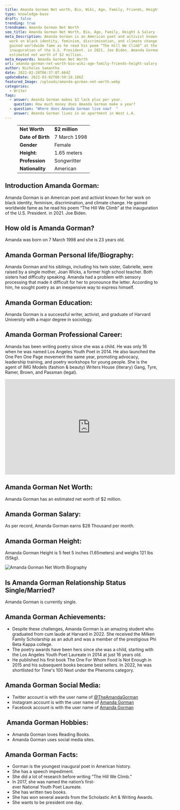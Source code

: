 ```yaml
---
title: Amanda Gorman Net worth, Bio, Wiki, Age, Family, Friends, Height & Salary
type: knowledge-base
draft: false
trending: true
trendname: Amanda Gorman Net Worth
seo_title: Amanda Gorman Net Worth, Bio, Age, Family, Height & Salary - WorthKnow
meta_Description: Amanda Gorman is an American poet and activist known for her
  work on black identity, feminism, discrimination, and climate change. He
  gained worldwide fame as he read his poem “The Hill We Climb” at the
  inauguration of the U.S. President. in 2021. Joe Biden. Amanda Gorman has an
  estimated net worth of $2 million.
meta_Keywords: Amanda Gorman Net Worth
url: amanda-gorman-net-worth-bio-wiki-age-family-friends-height-salary
author: Nicholas Samantha
date: 2022-02-28T06:37:07.664Z
updateDate: 2022-03-02T08:59:18.186Z
featured_Image: /uploads/amanda-gorman-net-worth.webp
categories:
  - Writer
faqs:
  - answer: Amanda Gorman makes $3 lack plus per year.
    question: How much money does Amanda Gorman make a year?
  - question: "Where does Amanda Gorman live now?  "
    answer: Amanda Gorman lives in an apartment in West L.A.
---
```

<figure class="wp-block-table is-style-stripes">
  <table>
    <tbody>
      <tr>
        <td>
          <strong>Net Worth</strong>
        </td>
        <td>
          <strong>$2 million</strong>
        </td>
      </tr>
      <tr>
        <td>
          <strong>Date of Birth</strong>
        </td>
        <td>7 March 1998</td>
      </tr>
      <tr>
        <td>
          <strong>Gender</strong>
        </td>
        <td>Female</td>
      </tr>
      <tr>
        <td>
          <strong>Height:</strong>
        </td>
        <td>1.65 meters</td>
      </tr>
      <tr>
        <td>
          <strong>Profession</strong>
        </td>
        <td> Songwritter</td>
      </tr>
      <tr>
        <td>
          <strong>Nationality</strong>
        </td>
        <td>American</td>
      </tr>
    </tbody>
  </table>
</figure>

## **Introduction Amanda Gorman:**

Amanda Gorman is an American poet and activist known for her work on black identity, feminism, discrimination, and climate change. He gained worldwide fame as he read his poem “The Hill We Climb” at the inauguration of the U.S. President. in 2021. Joe Biden.

## **How old is Amanda Gorman?**

Amanda was born on 7 March 1998 and she is 23 years old.

## **Amanda Gorman Personal life/Biography:**

Amanda Gorman and his siblings, including his twin sister, Gabrielle, were raised by a single mother, Joan Wicks, a former high school teacher. Both sisters had difficulty speaking. Amanda had a problem with sensory processing that made it difficult for her to pronounce the letter. According to him, he sought poetry as an inexpensive way to express himself.

## **Amanda Gorman Education:**

Amanda Gorman is a successful writer, activist, and graduate of Harvard University with a major degree in sociology.

## **Amanda Gorman Professional Career:**

Amanda has been writing poetry since she was a child. He was only 16 when he was named Los Angeles Youth Poet in 2014. He also launched the One Pen One Page movement the same year, promoting advocacy, leadership training, and poetry workshops for young people. She is the agent of IMG Models (fashion & beauty) Writers House (literary) Gang, Tyre, Ramer, Brown, and Passman (legal).

<iframe width="560" height="315" src="https://www.youtube.com/embed/LUOggpsLRvc" title="YouTube video player" frameborder="0" allow="accelerometer; autoplay; clipboard-write; encrypted-media; gyroscope; picture-in-picture" allowfullscreen></iframe>

## **Amanda Gorman Net Worth:**

Amanda Gorman has an estimated net worth of $2 million.

## **Amanda Gorman Salary:**

As per record, Amanda Gorman earns $28 Thousand per month.

## **Amanda Gorman Height:**

Amanda Gorman Height is 5 feet 5 inches (1.65meters) and weighs 121 lbs (55kg).

![Amanda Gorman Net Worth Biography](/uploads/amanda-gorman-net-worth-biography.webp)

## **Is Amanda Gorman Relationship Status Single/Married?**

Amanda Gorman is currently single.

## **Amanda Gorman Achievements:**

* Despite these challenges, Amanda Gorman is an amazing student who graduated from cum laude at Harvard in 2022. She received the Milken Family Scholarship as an adult and was a member of the prestigious Phi Beta Kappa college.
* The poetry awards have been hers since she was a child, starting with the Los Angeles Youth Poet Laureate in 2014 at just 16 years old.
* He published his first book The One For Whom Food Is Not Enough in 2015 and his subsequent books became best sellers. In 2022, he was shortlisted for Time's 100 Next under the Phenoms category.

## **Amanda Gorman Social Media:**

* Twitter account is with the user name of <a href="https://twitter.com/TheAmandaGorman" rel="nofollow">@TheAmandaGorman</a>
* Instagram account is with the user name of <a href="https://www.instagram.com/amandascgorman/" rel="nofollow">Amanda Gorman</a>
* Facebook account is with the user name of <a href="https://www.facebook.com/theamandagorman" rel="nofollow">Amanda Gorman</a>

##  **Amanda Gorman Hobbies:**

* Amanda Gorman loves Reading Books.
* Amanda Gorman uses social media sites.

## **Amanda Gorman Facts:**

* Gorman is the youngest inaugural poet in American history.
* She has a speech impediment.
* She did a lot of research before writing “The Hill We Climb.”
* In 2017, she was named the nation’s first-ever National Youth Poet Laureate.
* She has written two books.
* She has won several awards from the Scholastic Art & Writing Awards. 
* She wants to be president one day.